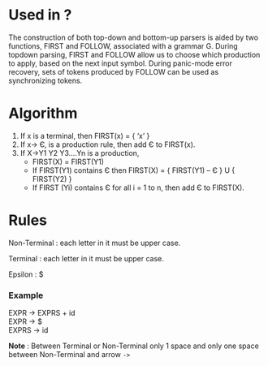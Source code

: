 
# Used in ?

The construction of both top-down and bottom-up parsers is aided by two
functions, FIRST and FOLLOW, associated with a grammar G. During topdown parsing, FIRST and FOLLOW allow us to choose which production to
apply, based on the next input symbol. During panic-mode error recovery, sets
of tokens produced by FOLLOW can be used as synchronizing tokens.




# Algorithm

1. If x is a terminal, then FIRST(x) = { ‘x’ }
2. If x-> Є, is a production rule, then add Є to FIRST(x). 
3. If X->Y1 Y2 Y3….Yn is a production,
   * FIRST(X) = FIRST(Y1)
   * If FIRST(Y1) contains Є then FIRST(X) = { FIRST(Y1) – Є } U { FIRST(Y2) }
   * If FIRST (Yi) contains Є for all i = 1 to n, then add Є to FIRST(X).

# Rules

Non-Terminal : each letter in it must be upper case.

Terminal : each letter in it must be upper case.

Epsilon : $


### Example ###

EXPR -> EXPRS + id  
EXPR -> $  
EXPRS -> id

**Note** : Between Terminal or Non-Terminal only 1 space and only one space between Non-Terminal and arrow ` -> `

